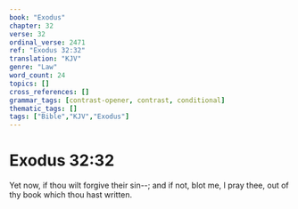 ```yaml
---
book: "Exodus"
chapter: 32
verse: 32
ordinal_verse: 2471
ref: "Exodus 32:32"
translation: "KJV"
genre: "Law"
word_count: 24
topics: []
cross_references: []
grammar_tags: [contrast-opener, contrast, conditional]
thematic_tags: []
tags: ["Bible","KJV","Exodus"]
---
```


# Exodus 32:32

Yet now, if thou wilt forgive their sin--; and if not, blot me, I pray thee, out of thy book which thou hast written.
